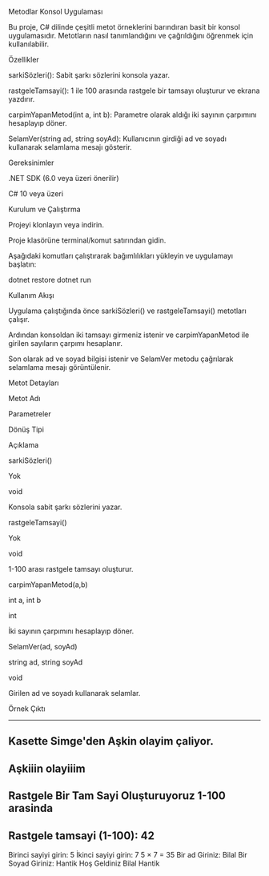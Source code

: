 Metodlar Konsol Uygulaması

Bu proje, C# dilinde çeşitli metot örneklerini barındıran basit bir konsol uygulamasıdır. Metotların nasıl tanımlandığını ve çağrıldığını öğrenmek için kullanılabilir.

Özellikler

sarkiSözleri(): Sabit şarkı sözlerini konsola yazar.

rastgeleTamsayi(): 1 ile 100 arasında rastgele bir tamsayı oluşturur ve ekrana yazdırır.

carpimYapanMetod(int a, int b): Parametre olarak aldığı iki sayının çarpımını hesaplayıp döner.

SelamVer(string ad, string soyAd): Kullanıcının girdiği ad ve soyadı kullanarak selamlama mesajı gösterir.

Gereksinimler

.NET SDK (6.0 veya üzeri önerilir)

C# 10 veya üzeri

Kurulum ve Çalıştırma

Projeyi klonlayın veya indirin.

Proje klasörüne terminal/komut satırından gidin.

Aşağıdaki komutları çalıştırarak bağımlılıkları yükleyin ve uygulamayı başlatın:

dotnet restore
dotnet run

Kullanım Akışı

Uygulama çalıştığında önce sarkiSözleri() ve rastgeleTamsayi() metotları çalışır.

Ardından konsoldan iki tamsayı girmeniz istenir ve carpimYapanMetod ile girilen sayıların çarpımı hesaplanır.

Son olarak ad ve soyad bilgisi istenir ve SelamVer metodu çağrılarak selamlama mesajı görüntülenir.

Metot Detayları

Metot Adı

Parametreler

Dönüş Tipi

Açıklama

sarkiSözleri()

Yok

void

Konsola sabit şarkı sözlerini yazar.

rastgeleTamsayi()

Yok

void

1-100 arası rastgele tamsayı oluşturur.

carpimYapanMetod(a,b)

int a, int b

int

İki sayının çarpımını hesaplayıp döner.

SelamVer(ad, soyAd)

string ad, string soyAd

void

Girilen ad ve soyadı kullanarak selamlar.

Örnek Çıktı

--------------------------
Kasette Simge'den Aşkin olayim çaliyor.
--------------------------
Aşkiiin olayiiim
--------------------------
Rastgele Bir Tam Sayi Oluşturuyoruz 1-100 arasinda
--------------------------
Rastgele tamsayi (1-100): 42
--------------------------
Birinci sayiyi girin: 5
İkinci sayiyi girin: 7
5 × 7 = 35
Bir ad Giriniz: Bilal
Bir Soyad Giriniz: Hantik
Hoş Geldiniz Bilal Hantik


